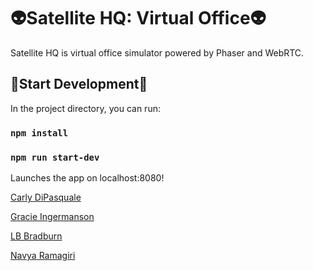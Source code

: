 # :alien:Satellite HQ: Virtual Office:alien:

Satellite HQ is virtual office simulator powered by Phaser and WebRTC.

## :rocket:Start Development:rocket:

In the project directory, you can run:

### `npm install`

### `npm run start-dev`

Launches the app on localhost:8080!

[Carly DiPasquale](https://github.com/CarlyDiPasquale)

[Gracie Ingermanson](https://github.com/GracieIngermanson)

[LB Bradburn](https://github.com/LB-BB)

[Navya Ramagiri](https://github.com/navya825)